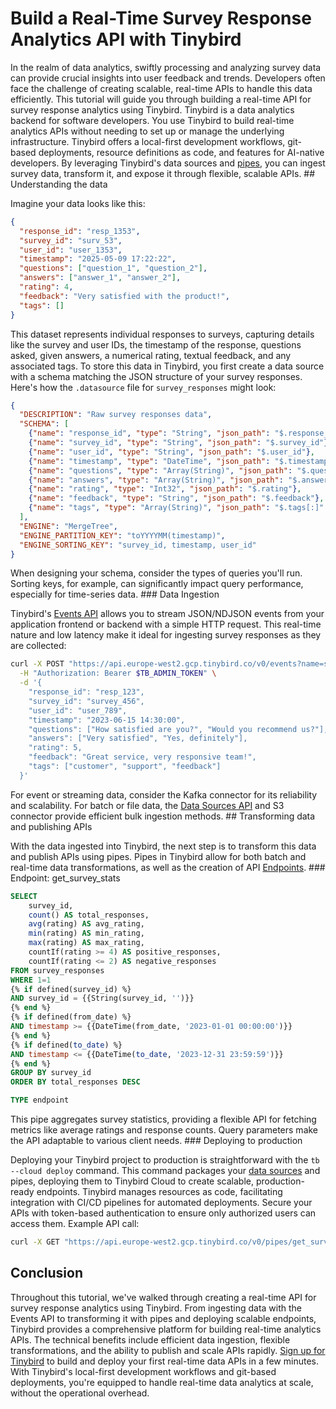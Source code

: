 # Build a Real-Time Survey Response Analytics API with Tinybird

In the realm of data analytics, swiftly processing and analyzing survey data can provide crucial insights into user feedback and trends. Developers often face the challenge of creating scalable, real-time APIs to handle this data efficiently. This tutorial will guide you through building a real-time API for survey response analytics using Tinybird. Tinybird is a data analytics backend for software developers. You use Tinybird to build real-time analytics APIs without needing to set up or manage the underlying infrastructure. Tinybird offers a local-first development workflows, git-based deployments, resource definitions as code, and features for AI-native developers. By leveraging Tinybird's data sources and [pipes](https://www.tinybird.co/docs/forward/work-with-data/pipes), you can ingest survey data, transform it, and expose it through flexible, scalable APIs. ## Understanding the data

Imagine your data looks like this:

```json
{
  "response_id": "resp_1353",
  "survey_id": "surv_53",
  "user_id": "user_1353",
  "timestamp": "2025-05-09 17:22:22",
  "questions": ["question_1", "question_2"],
  "answers": ["answer_1", "answer_2"],
  "rating": 4,
  "feedback": "Very satisfied with the product!",
  "tags": []
}
```

This dataset represents individual responses to surveys, capturing details like the survey and user IDs, the timestamp of the response, questions asked, given answers, a numerical rating, textual feedback, and any associated tags. To store this data in Tinybird, you first create a data source with a schema matching the JSON structure of your survey responses. Here's how the `.datasource` file for `survey_responses` might look:

```json
{
  "DESCRIPTION": "Raw survey responses data",
  "SCHEMA": [
    {"name": "response_id", "type": "String", "json_path": "$.response_id"},
    {"name": "survey_id", "type": "String", "json_path": "$.survey_id"},
    {"name": "user_id", "type": "String", "json_path": "$.user_id"},
    {"name": "timestamp", "type": "DateTime", "json_path": "$.timestamp"},
    {"name": "questions", "type": "Array(String)", "json_path": "$.questions[:]"},
    {"name": "answers", "type": "Array(String)", "json_path": "$.answers[:]"},
    {"name": "rating", "type": "Int32", "json_path": "$.rating"},
    {"name": "feedback", "type": "String", "json_path": "$.feedback"},
    {"name": "tags", "type": "Array(String)", "json_path": "$.tags[:]" }
  ],
  "ENGINE": "MergeTree",
  "ENGINE_PARTITION_KEY": "toYYYYMM(timestamp)",
  "ENGINE_SORTING_KEY": "survey_id, timestamp, user_id"
}
```

When designing your schema, consider the types of queries you'll run. Sorting keys, for example, can significantly impact query performance, especially for time-series data. ### Data Ingestion

Tinybird's [Events API](https://www.tinybird.co/docs/forward/get-data-in/events-api) allows you to stream JSON/NDJSON events from your application frontend or backend with a simple HTTP request. This real-time nature and low latency make it ideal for ingesting survey responses as they are collected:

```bash
curl -X POST "https://api.europe-west2.gcp.tinybird.co/v0/events?name=survey_responses" \
  -H "Authorization: Bearer $TB_ADMIN_TOKEN" \
  -d '{
    "response_id": "resp_123",
    "survey_id": "survey_456",
    "user_id": "user_789",
    "timestamp": "2023-06-15 14:30:00",
    "questions": ["How satisfied are you?", "Would you recommend us?"],
    "answers": ["Very satisfied", "Yes, definitely"],
    "rating": 5,
    "feedback": "Great service, very responsive team!",
    "tags": ["customer", "support", "feedback"]
  }'
```

For event or streaming data, consider the Kafka connector for its reliability and scalability. For batch or file data, the [Data Sources API](https://www.tinybird.co/docs/api-reference/datasource-api) and S3 connector provide efficient bulk ingestion methods. ## Transforming data and publishing APIs

With the data ingested into Tinybird, the next step is to transform this data and publish APIs using pipes. Pipes in Tinybird allow for both batch and real-time data transformations, as well as the creation of API [Endpoints](https://www.tinybird.co/docs/forward/work-with-data/publish-data/endpoints). ### Endpoint: get_survey_stats

```sql
SELECT
    survey_id,
    count() AS total_responses,
    avg(rating) AS avg_rating,
    min(rating) AS min_rating,
    max(rating) AS max_rating,
    countIf(rating >= 4) AS positive_responses,
    countIf(rating <= 2) AS negative_responses
FROM survey_responses
WHERE 1=1
{% if defined(survey_id) %}
AND survey_id = {{String(survey_id, '')}}
{% end %}
{% if defined(from_date) %}
AND timestamp >= {{DateTime(from_date, '2023-01-01 00:00:00')}}
{% end %}
{% if defined(to_date) %}
AND timestamp <= {{DateTime(to_date, '2023-12-31 23:59:59')}}
{% end %}
GROUP BY survey_id
ORDER BY total_responses DESC

TYPE endpoint
```

This pipe aggregates survey statistics, providing a flexible API for fetching metrics like average ratings and response counts. Query parameters make the API adaptable to various client needs. ### Deploying to production

Deploying your Tinybird project to production is straightforward with the `tb --cloud deploy` command. This command packages your [data sources](https://www.tinybird.co/docs/forward/get-data-in/data-sources) and pipes, deploying them to Tinybird Cloud to create scalable, production-ready endpoints. Tinybird manages resources as code, facilitating integration with CI/CD pipelines for automated deployments. Secure your APIs with token-based authentication to ensure only authorized users can access them. Example API call:

```bash
curl -X GET "https://api.europe-west2.gcp.tinybird.co/v0/pipes/get_survey_stats.json?token=$TB_ADMIN_TOKEN&survey_id=survey_456&from_date=2023-01-01 00:00:00&to_date=2023-12-31 23:59:59"
```


## Conclusion

Throughout this tutorial, we've walked through creating a real-time API for survey response analytics using Tinybird. From ingesting data with the Events API to transforming it with pipes and deploying scalable endpoints, Tinybird provides a comprehensive platform for building real-time analytics APIs. The technical benefits include efficient data ingestion, flexible transformations, and the ability to publish and scale APIs rapidly. [Sign up for Tinybird](https://cloud.tinybird.co/signup) to build and deploy your first real-time data APIs in a few minutes. With Tinybird's local-first development workflows and git-based deployments, you're equipped to handle real-time data analytics at scale, without the operational overhead.